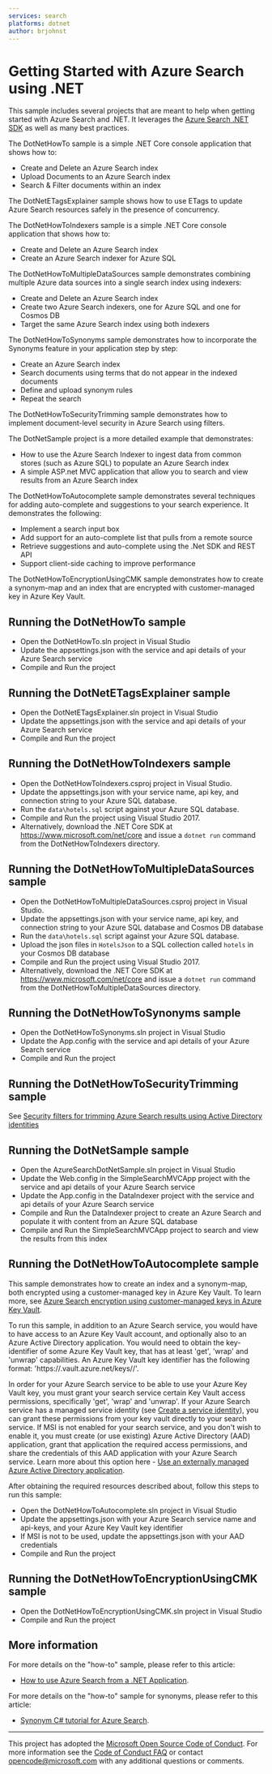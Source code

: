 ```yaml
---
services: search
platforms: dotnet
author: brjohnst
---
```


# Getting Started with Azure Search using .NET

This sample includes several projects that are meant to help when getting started with Azure Search and .NET. It leverages the [Azure Search .NET SDK](https://aka.ms/search-sdk) as well as many best practices.

The DotNetHowTo sample is a simple .NET Core console application that shows how to:

* Create and Delete an Azure Search index
* Upload Documents to an Azure Search index
* Search & Filter documents within an index

The DotNetETagsExplainer sample shows how to use ETags to update Azure Search resources safely in the presence of concurrency.

The DotNetHowToIndexers sample is a simple .NET Core console application that shows how to:

* Create and Delete an Azure Search index
* Create an Azure Search indexer for Azure SQL

The DotNetHowToMultipleDataSources sample demonstrates combining multiple Azure data sources into a single search index using indexers:

* Create and Delete an Azure Search index
* Create two Azure Search indexers, one for Azure SQL and one for Cosmos DB
* Target the same Azure Search index using both indexers

The DotNetHowToSynonyms sample demonstrates how to incorporate the Synonyms feature in your application step by step:

* Create an Azure Search index
* Search documents using terms that do not appear in the indexed documents
* Define and upload synonym rules
* Repeat the search

The DotNetHowToSecurityTrimming sample demonstrates how to implement document-level security in Azure Search using filters.

The DotNetSample project is a more detailed example that demonstrates:

* How to use the Azure Search Indexer to ingest data from common stores (such as Azure SQL) to populate an Azure Search index
* A simple ASP.net MVC application that allow you to search and view results from an Azure Search index

The DotNetHowToAutocomplete sample demonstrates several techniques for adding auto-complete and suggestions to your search experience.  It demonstrates the following:

* Implement a search input box
* Add support for an auto-complete list that pulls from a remote source 
* Retrieve suggestions and auto-complete using the .Net SDK and REST API
* Support client-side caching to improve performance 

The DotNetHowToEncryptionUsingCMK sample demonstrates how to create a synonym-map and an index that are encrypted with customer-managed key in Azure Key Vault.

## Running the DotNetHowTo sample

* Open the DotNetHowTo.sln project in Visual Studio
* Update the appsettings.json with the service and api details of your Azure Search service
* Compile and Run the project

## Running the DotNetETagsExplainer sample

* Open the DotNetETagsExplainer.sln project in Visual Studio
* Update the appsettings.json with the service and api details of your Azure Search service
* Compile and Run the project

## Running the DotNetHowToIndexers sample

* Open the DotNetHowToIndexers.csproj project in Visual Studio.
* Update the appsettings.json with your service name, api key, and connection string to your Azure SQL database.
* Run the `data\hotels.sql` script against your Azure SQL database.
* Compile and Run the project using Visual Studio 2017.
* Alternatively, download the .NET Core SDK at https://www.microsoft.com/net/core and
  issue a `dotnet run` command from the DotNetHowToIndexers directory.

## Running the DotNetHowToMultipleDataSources sample

* Open the DotNetHowToMultipleDataSources.csproj project in Visual Studio.
* Update the appsettings.json with your service name, api key, and connection string to your Azure SQL database and Cosmos DB database
* Run the `data\hotels.sql` script against your Azure SQL database.
* Upload the json files in `HotelsJson` to a SQL collection called `hotels` in your Cosmos DB database
* Compile and Run the project using Visual Studio 2017.
* Alternatively, download the .NET Core SDK at https://www.microsoft.com/net/core and
  issue a `dotnet run` command from the DotNetHowToMultipleDataSources directory.

## Running the DotNetHowToSynonyms sample

* Open the DotNetHowToSynonyms.sln project in Visual Studio
* Update the App.config with the service and api details of your Azure Search service
* Compile and Run the project

## Running the DotNetHowToSecurityTrimming sample

See [Security filters for trimming Azure Search results using Active Directory identities](https://docs.microsoft.com/azure/search/search-security-trimming-for-azure-search-with-aad)

## Running the DotNetSample sample

* Open the AzureSearchDotNetSample.sln project in Visual Studio
* Update the Web.config in the SimpleSearchMVCApp project with the service and api details of your Azure Search service
* Update the App.config in the DataIndexer project with the service and api details of your Azure Search service
* Compile and Run the DataIndexer project to create an Azure Search and populate it with content from an Azure SQL database
* Compile and Run the SimpleSearchMVCApp project to search and view the results from this index

## Running the DotNetHowToAutocomplete sample

This sample demonstrates how to create an index and a synonym-map, both encrypted using a customer-managed key in Azure Key Vault. To learn more, see [Azure Search encryption using customer-managed keys in Azure Key Vault](https://docs.microsoft.com/azure/search/search-security-manage-encryption-keys).

To run this sample, in addition to an Azure Search service, you would have to have access to an Azure Key Vault account, and optionally also to an Azure Active Directory application. 
You would need to obtain the key-identifier of some Azure Key Vault key, that has at least 'get', 'wrap' and 'unwrap' capabilities. An Azure Key Vault key identifier has the following format: 'https://<key-vault-name>.vault.azure.net/keys/<key-name>/<key-version>'. 

In order for your Azure Search service to be able to use your Azure Key Vault key, you must grant your search service certain Key Vault access permissions, specifically 'get', 'wrap' and 'unwrap'.
If your Azure Search service has a managed service identity (see [Create a service identity](https://docs.microsoft.com/en-us/azure/search/search-security-manage-encryption-keys#3---create-a-service-identity)), you can grant these permissions from your key vault directly to your search service. If MSI is not enabled for your search service, and you don't wish to enable it, you must create (or use existing) Azure Active Directory (AAD) application, grant that application the required access permissions, and share the credentials of this AAD application with your Azure Search service. Learn more about this option here - [Use an externally managed Azure Active Directory application](https://docs.microsoft.com/en-us/azure/search/search-security-manage-encryption-keys#aad-app).

After obtaining the required resources described about, follow this steps to run this sample:

* Open the DotNetHowToAutocomplete.sln project in Visual Studio
* Update the appsettings.json with your Azure Search service name and api-keys, and your Azure Key Vault key identifier
* If MSI is not to be used, update the appsettings.json with your AAD credentials
* Compile and Run the project

## Running the DotNetHowToEncryptionUsingCMK sample

* Open the DotNetHowToEncryptionUsingCMK.sln project in Visual Studio
* Compile and Run the project

## More information

For more details on the "how-to" sample, please refer to this article:

  - [How to use Azure Search from a .NET Application](https://docs.microsoft.com/azure/search/search-howto-dotnet-sdk).

For more details on the "how-to" sample for synonyms, please refer to this article:

  - [Synonym C# tutorial for Azure Search](https://aka.ms/azsdotnetsynonyms).

---

This project has adopted the [Microsoft Open Source Code of Conduct](https://opensource.microsoft.com/codeofconduct/). For more information see the [Code of Conduct FAQ](https://opensource.microsoft.com/codeofconduct/faq/) or contact [opencode@microsoft.com](mailto:opencode@microsoft.com) with any additional questions or comments.
